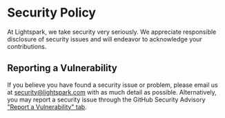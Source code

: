 # Security Policy

At Lightspark, we take security very seriously. We appreciate responsible
disclosure of security issues and will endeavor to acknowledge your
contributions.


## Reporting a Vulnerability

If you believe you have found a security issue or problem, please email us
at security@lightspark.com with as much detail as possible. Alternatively,
you may report a security issue through the GitHub Security Advisory
["Report a Vulnerability" tab](https://github.com/lightsparkdev/kotlin-sdk/security/advisories/new).
